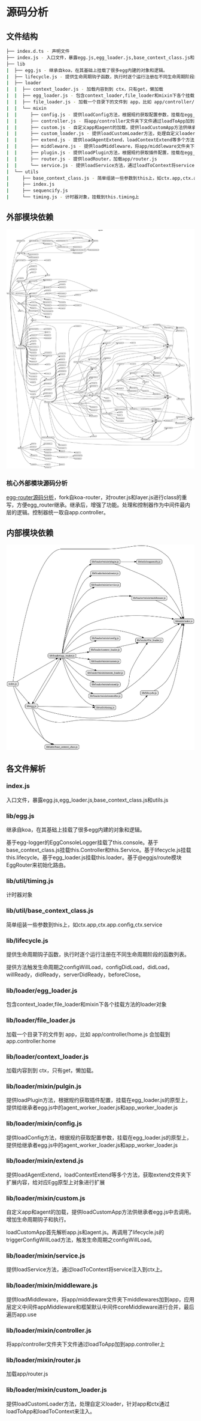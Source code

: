 # 源码分析

## 文件结构

``` bash
├── index.d.ts - 声明文件
├── index.js - 入口文件，暴露egg.js,egg_loader.js,base_context_class.js和utils.js
├── lib
|  ├── egg.js - 继承自koa，在其基础上挂载了很多egg内建的对象和逻辑。
|  ├── lifecycle.js - 提供生命周期钩子函数，执行时逐个运行注册在不同生命周期阶段的函数列表
|  ├── loader
|  |  ├── context_loader.js - 加载内容到到 ctx，只有get，懒加载
|  |  ├── egg_loader.js - 包含context_loader,file_loader和mixin下各个挂载方法的loader对象。
|  |  ├── file_loader.js - 加载一个目录下的文件到 app，比如 app/controller/home.js 会加载到 app.controller.home
|  |  └── mixin
|  |     ├── config.js - 提供loadConfig方法，根据规约获取配置参数，挂载在egg_loader.js的原型上，提供给继承者egg.js中的agent_worker_loader.js和app_worker_loader.js
|  |     ├── controller.js - 将app/controller文件夹下文件通过loadToApp加到app.controller上
|  |     ├── custom.js - 自定义app和agent的加载，提供loadCustomApp方法供继承者egg.js中去调用。增加生命周期钩子和执行。
|  |     ├── custom_loader.js - 提供loadCustomLoader方法，处理自定义loader，针对app和ctx通过loadToApp和loadToContext来注入
|  |     ├── extend.js - 提供loadAgentExtend，loadContextExtend等多个方法，获取extend文件夹下扩展内容，给对应Egg原型上对象进行扩展
|  |     ├── middleware.js - 提供loadMiddleware，将app/middleware文件夹下middlewares加到app，应用层定义中间件appMiddleware和框架默认中间件coreMiddleware进行合并，最后遍历app.use
|  |     ├── plugin.js - 提供loadPlugin方法，根据规约获取插件配置，挂载在egg_loader.js的原型上，提供给继承者egg.js中的agent_worker_loader.js和app_worker_loader.js
|  |     ├── router.js - 提供loadRouter，加载app/router.js
|  |     └── service.js - 提供loadService方法，通过loadToContext将service注入到ctx上
|  └── utils
|     ├── base_context_class.js - 简单组装一些参数到this上，如ctx.app,ctx.app.config,ctx.service
|     ├── index.js
|     ├── sequencify.js
|     └── timing.js - 计时器对象，挂载到this.timing上
```

## 外部模块依赖

![img](./graphviz/egg_core.svg)

### 核心外部模块源码分析

[egg-router源码分析](https://github.com/FunnyLiu/egg-router/tree/readsource)，fork自koa-router，对router.js和layer.js进行class的重写，方便egg_router继承。继承后，增强了功能。处理和控制器作为中间件最内层的逻辑。控制器统一取自app.controller。

## 内部模块依赖

![img](./graphviz/egg_core_inline.gv.svg)

## 各文件解析

### index.js

入口文件，暴露egg.js,egg_loader.js,base_context_class.js和utils.js


### lib/egg.js

继承自koa，在其基础上挂载了很多egg内建的对象和逻辑。

基于egg-logger的EggConsoleLogger挂载了this.console。基于base_context_class.js挂载this.Controller和this.Service。基于lifecycle.js挂载this.lifecycle。基于egg_loader.js挂载this.loader。基于@eggjs/route模块EggRouter来初始化路由。



### lib/util/timing.js

计时器对象



### lib/util/base_context_class.js

简单组装一些参数到this上，如ctx.app,ctx.app.config,ctx.service



### lib/lifecycle.js

提供生命周期钩子函数，执行时逐个运行注册在不同生命周期阶段的函数列表。

提供方法触发生命周期之configWillLoad，configDidLoad，didLoad，willReady，didReady，serverDidReady，beforeClose。


### lib/loader/egg_loader.js

包含context_loader,file_loader和mixin下各个挂载方法的loader对象



### lib/loader/file_loader.js

加载一个目录下的文件到 app，比如 app/controller/home.js 会加载到 app.controller.home



### lib/loader/context_loader.js

加载内容到到 ctx，只有get，懒加载。



### lib/loader/mixin/pulgin.js

提供loadPlugin方法，根据规约获取插件配置，挂载在egg_loader.js的原型上，提供给继承者egg.js中的agent_worker_loader.js和app_worker_loader.js


### lib/loader/mixin/config.js

提供loadConfig方法，根据规约获取配置参数，挂载在egg_loader.js的原型上，提供给继承者egg.js中的agent_worker_loader.js和app_worker_loader.js


### lib/loader/mixin/extend.js

提供loadAgentExtend，loadContextExtend等多个方法，获取extend文件夹下扩展内容，给对应Egg原型上对象进行扩展


### lib/loader/mixin/custom.js

自定义app和agent的加载，提供loadCustomApp方法供继承者egg.js中去调用。增加生命周期钩子和执行。

loadCustomApp首先解析app.js和agent.js。再调用了lifecycle.js的triggerConfigWillLoad方法，触发生命周期之configWillLoad。


### lib/loader/mixin/service.js

提供loadService方法，通过loadToContext将service注入到ctx上。


### lib/loader/mixin/middleware.js

提供loadMiddleware，将app/middleware文件夹下middlewares加到app，应用层定义中间件appMiddleware和框架默认中间件coreMiddleware进行合并，最后遍历app.use


### lib/loader/mixin/controller.js

将app/controller文件夹下文件通过loadToApp加到app.controller上


### lib/loader/mixin/router.js

加载app/router.js




### lib/loader/mixin/custom_loader.js

提供loadCustomLoader方法，处理自定义loader，针对app和ctx通过loadToApp和loadToContext来注入。



